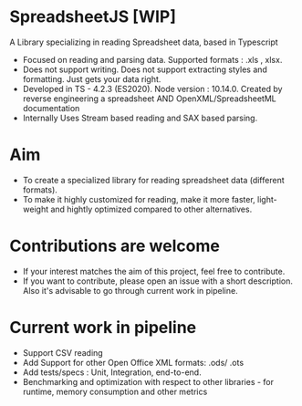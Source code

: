 # SpreadsheetJS [WIP]
A Library specializing in reading Spreadsheet data, based in Typescript
* Focused on reading and parsing data. Supported formats : .xls , xlsx. 
* Does not support writing. Does not support extracting styles and formatting. Just gets your data right.
* Developed in TS - 4.2.3 (ES2020). Node version : 10.14.0. Created by reverse engineering a spreadsheet AND OpenXML/SpreadsheetML documentation
* Internally Uses Stream based reading and SAX based parsing.


# Aim
* To create a specialized library for reading spreadsheet data (different formats).
* To make it highly customized for reading, make it more faster, light-weight and hightly optimized compared to other alternatives.


# Contributions are welcome
* If your interest matches the aim of this project, feel free to contribute.
* If you want to contribute, please open an issue with a short description. Also it's advisable to go through current work in pipeline.


# Current work in pipeline
* Support CSV reading
* Add Support for other Open Office XML formats: .ods/ .ots
* Add tests/specs : Unit, Integration, end-to-end.
* Benchmarking and optimization with respect to other libraries - for runtime, memory consumption and other metrics
